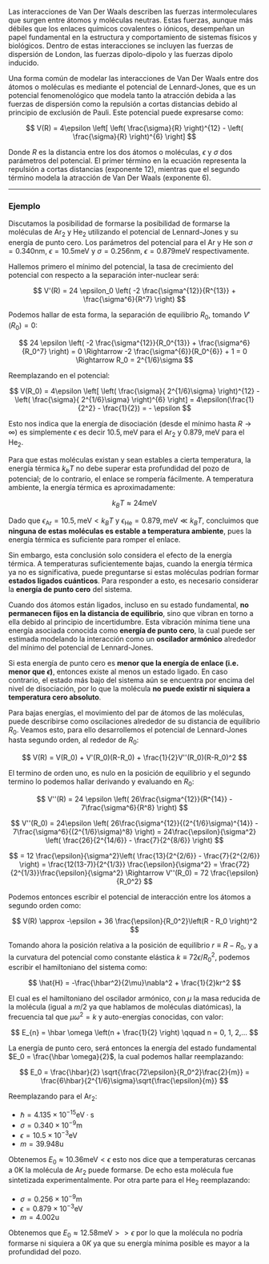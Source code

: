 Las interacciones de Van Der Waals describen las fuerzas intermoleculares que surgen entre átomos y moléculas neutras. Estas fuerzas, aunque más débiles que los enlaces químicos covalentes o iónicos, desempeñan un papel fundamental en la estructura y comportamiento de sistemas físicos y biológicos. Dentro de estas interacciones se incluyen las fuerzas de dispersión de London, las fuerzas dipolo-dipolo y las fuerzas dipolo inducido.

Una forma común de modelar las interacciones de Van Der Waals entre dos átomos o moléculas es mediante el potencial de Lennard-Jones, que es un potencial fenomenológico que modela tanto la atracción debida a las fuerzas de dispersión como la repulsión a cortas distancias debido al principio de exclusión de Pauli. Este potencial puede expresarse como: 

$$
V(R) = 4\epsilon \left[ \left( \frac{\sigma}{R} \right)^{12} - \left( \frac{\sigma}{R} \right)^{6} \right]
$$

Donde $R$ es la distancia entre los dos átomos o moléculas, $\epsilon$ y $\sigma$ dos parámetros del potencial. El primer término en la ecuación representa la repulsión a cortas distancias (exponente 12), mientras que el segundo término modela la atracción de Van Der Waals (exponente 6). 

--- 
### Ejemplo

Discutamos la posibilidad de formarse la posibilidad de formarse la moléculas de $\text{Ar}_2$ y $\text{He}_2$ utilizando el potencial de Lennard-Jones y su energía de punto cero. Los parámetros del potencial para el $\text{Ar}$ y $\text{He}$ son $\sigma = 0.340 \text{nm}$, $\epsilon = 10.5 \text{meV}$ y $\sigma = 0.256 \text{nm}$, $\epsilon = 0.879 \text{meV}$ respectivamente. 

Hallemos primero el mínimo del potencial, la tasa de crecimiento del potencial con respecto a la separación inter-nuclear será: 

$$
V'(R) = 24 \epsilon_0 \left( -2 \frac{\sigma^{12}}{R^{13}} + \frac{\sigma^6}{R^7} \right)
$$

Podemos hallar de esta forma, la separación de equilibrio $R_0$, tomando $V'(R_0) = 0$:

$$ 
24 \epsilon \left( -2 \frac{\sigma^{12}}{R_0^{13}} + \frac{\sigma^6}{R_0^7} \right) = 0 \Rightarrow -2 \frac{\sigma^{6}}{R_0^{6}} + 1 = 0 \Rightarrow R_0 = 2^{1/6}\sigma
$$

Reemplazando en el potencial:
 
$$
V(R_0) = 4\epsilon \left[ \left( \frac{\sigma}{ 2^{1/6}\sigma} \right)^{12} - \left( \frac{\sigma}{ 2^{1/6}\sigma} \right)^{6} \right] = 4\epsilon(\frac{1}{2^2} - \frac{1}{2}) = - \epsilon
$$


Esto nos indica que la energía de disociación (desde el mínimo hasta $R \to \infty$) es simplemente $\epsilon$ es decir  $10.5, \text{meV}$ para el $\text{Ar}_2$ y $0.879, \text{meV}$ para el $\text{He}_2$. 
 
Para que estas moléculas existan y sean estables a cierta temperatura, la energía térmica $k_b T$ no debe superar esta profundidad del pozo de potencial; de lo contrario, el enlace se rompería fácilmente. A temperatura ambiente, la energía térmica es aproximadamente:

$$
k_B T \approx 24\text{meV}$$

Dado que $\epsilon_{\text{Ar}} = 10.5, \text{meV} < k_B T$ y $\epsilon_{\text{He}} = 0.879, \text{meV} \ll k_B T$, concluimos que **ninguna de estas moléculas es estable a temperatura ambiente**, pues la energía térmica es suficiente para romper el enlace.

Sin embargo, esta conclusión solo considera el efecto de la energía térmica. A temperaturas suficientemente bajas, cuando la energía térmica ya no es significativa, puede preguntarse si estas moléculas podrían formar **estados ligados cuánticos**. Para responder a esto, es necesario considerar la **energía de punto cero** del sistema.

Cuando dos átomos están ligados, incluso en su estado fundamental, **no permanecen fijos en la distancia de equilibrio**, sino que vibran en torno a ella debido al principio de incertidumbre. Esta vibración mínima tiene una energía asociada conocida como **energía de punto cero**, la cual puede ser estimada modelando la interacción como un **oscilador armónico** alrededor del mínimo del potencial de Lennard-Jones.

Si esta energía de punto cero es **menor que la energía de enlace (i.e. menor que $\epsilon$)**, entonces existe al menos un estado ligado. En caso contrario, el estado más bajo del sistema aún se encuentra por encima del nivel de disociación, por lo que la molécula **no puede existir ni siquiera a temperatura cero absoluto**.

Para bajas energías, el movimiento del par de átomos de las moléculas, puede describirse como oscilaciones alrededor de su distancia de equilibrio $R_0$. Veamos esto, para ello desarrollemos el potencial de Lennard-Jones hasta segundo orden, al rededor de $R_0$:

$$
V(R) = V(R_0) + V'(R_0)(R-R_0) + \frac{1}{2}V''(R_0)(R-R_0)^2
$$

El termino de orden uno, es nulo en la posición de equilibrio y el segundo termino lo podemos hallar derivando y evaluando en $R_0$:

$$
V''(R) = 24 \epsilon \left( 26\frac{\sigma^{12}}{R^{14}} - 7\frac{\sigma^6}{R^8} \right)
$$

$$
V''(R_0) = 24\epsilon \left( 26\frac{\sigma^{12}}{(2^{1/6}\sigma)^{14}} - 7\frac{\sigma^6}{(2^{1/6}\sigma)^8} \right) = 24\frac{\epsilon}{\sigma^2} \left( \frac{26}{2^{14/6}} - \frac{7}{2^{8/6}} \right)
$$

$$
= 12 \frac{\epsilon}{\sigma^2}\left( \frac{13}{2^{2/6}} - \frac{7}{2^{2/6}} \right) = \frac{12(13-7)}{2^{1/3}} \frac{\epsilon}{\sigma^2} = \frac{72}{2^{1/3}}\frac{\epsilon}{\sigma^2} \Rightarrow V''(R_0) = 72 \frac{\epsilon}{R_0^2}
$$

Podemos entonces escribir el potencial de interacción entre los átomos a segundo orden como:

$$
V(R) \approx -\epsilon + 36 \frac{\epsilon}{R_0^2}\left(R - R_0 \right)^2 
$$

Tomando ahora la posición relativa a la posición de equilibrio $r \equiv R - R_0$, y a la curvatura del potencial como constante elástica $k \equiv 72\epsilon /R_0^2$, podemos escribir el hamiltoniano del sistema como: 

$$
\hat{H} = -\frac{\hbar^2}{2\mu}\nabla^2 + \frac{1}{2}kr^2
$$

El cual es el hamiltoniano del oscilador armónico, con $\mu$ la masa reducida de la molécula (igual a $m/2$ ya que hablamos de moléculas diatómicas), la frecuencia tal que $\mu \omega^2 = k$ y auto-energías conocidas, con valor:

$$
E_{n} = \hbar \omega \left(n + \frac{1}{2} \right) \qquad n = 0, 1, 2,...
$$

La energía de punto cero, será entonces la energía del estado fundamental $E_0 = \frac{\hbar \omega}{2}$, la cual podemos hallar reemplazando:

$$ 
E_0 = \frac{\hbar}{2} \sqrt{\frac{72\epsilon}{R_0^2}\frac{2}{m}} = \frac{6\hbar}{2^{1/6}\sigma}\sqrt{\frac{\epsilon}{m}} 
$$
 
 Reemplazando para el $\text{Ar}_2$:
  
- $\hbar = 4.135 \times 10^{-15} \text{eV}\cdot \text{s}$
- $\sigma = 0.340 \times 10^{-9} \text{m}$
- $\epsilon = 10.5 \times 10^{-3} \text{eV}$
- $m = 39.948 \text{u}$

Obtenemos $E_0 \approx 10.36 \text{meV} \lt \epsilon$ esto nos dice que a temperaturas cercanas a $0 \text{K}$ la molécula de $\text{Ar}_2$ puede formarse. De echo esta molécula fue sintetizada experimentalmente. Por otra parte para el $\text{He}_2$ reemplazando:

- $\sigma = 0.256 \times 10^{-9} \text{m}$
- $\epsilon = 0.879 \times 10^{-3} \text{eV}$
- $m = 4.002\text{u}$

Obtenemos que $E_0 \approx 12.58 \text{meV} \gt \gt \epsilon$ por lo que la molécula no podría formarse ni siquiera a $\text{0}K$ ya que su energía mínima posible es mayor a la profundidad del pozo. 